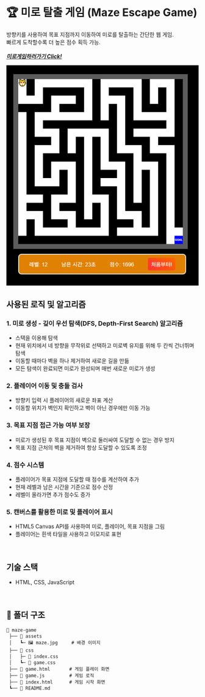 # 🏆 미로 탈출 게임 (Maze Escape Game)

방향키를 사용하여 목표 지점까지 이동하여 미로를 탈출하는 간단한 웹 게임.    
빠르게 도착할수록 더 높은 점수 획득 가능.  
<br>
***[미로게임하러가기 Click!](https://carpe-horas.github.io/Maze-Escape-Game/)***

![미로 게임 미리보기](images/game.png)
<br>

## 사용된 로직 및 알고리즘
### 1. 미로 생성 - 깊이 우선 탐색(DFS, Depth-First Search) 알고리즘
- 스택을 이용해 탐색
-  현재 위치에서 네 방향을 무작위로 선택하고 미로벽 유지를 위해 두 칸씩 건너뛰며 탐색
- 이동할 때마다 벽을 하나 제거하여 새로운 길을 만듦 
- 모든 탐색이 완료되면 미로가 완성되며 매번 새로운 미로가 생성
### 2. 플레이어 이동 및 충돌 검사
- 방향키 입력 시 플레이어의 새로운 좌표 계산
- 이동할 위치가 벽인지 확인하고 벽이 아닌 경우에만 이동 가능
### 3. 목표 지점 접근 가능 여부 보장
- 미로가 생성된 후 목표 지점이 벽으로 둘러싸여 도달할 수 없는 경우 방지
- 목표 지점 근처의 벽을 제거하여 항상 도달할 수 있도록 조정
### 4. 점수 시스템
- 플레이어가 목표 지점에 도달할 때 점수를 계산하여 추가
- 현재 레벨과 남은 시간을 기준으로 점수 산정
- 레벨이 올라가면 추가 점수도 증가
### 5. 캔버스를 활용한 미로 및 플레이어 표시
- HTML5 Canvas API를 사용하여 미로, 플레이어, 목표 지점을 그림
- 플레이어는 흰색 타일을 사용하고 이모지로 표현  
<br>

## 기술 스택
- HTML, CSS, JavaScript  
<br>

## 📂 **폴더 구조**
```plaintext
📂 maze-game
 ├── 📂 assets
 │   ┗─ 🖼️ maze.jpg     # 배경 이미지
 ├── 📂 css
 │   ├─ 📄 index.css
 │   ┗─ 📄 game.css
 ├── 📄 game.html       # 게임 플레이 화면
 ├── 📄 game.js         # 게임 로직
 ├── 📄 index.html      # 게임 시작 화면
 ┗── 📄 README.md
```
